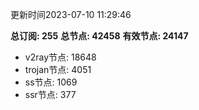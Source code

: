 更新时间2023-07-10 11:29:46

**总订阅: 255**
**总节点: 42458**
**有效节点: 24147**
- v2ray节点: 18648
- trojan节点: 4051
- ss节点: 1069
- ssr节点: 377
